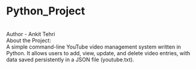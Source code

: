 # Python_Project
<br>
Author - Ankit Tehri
<br>
About the Project:
<br>
A simple command-line YouTube video management system written in Python.
It allows users to add, view, update, and delete video entries, with data saved persistently in a JSON file (youtube.txt).
<br>





